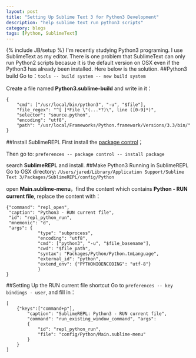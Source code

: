 ```yaml
---
layout: post
title: "Setting Up Sublime Text 3 for Python3 Development"
description: "help sublime text run python3 scripts"
category: blogs
tags: [Python, SublimeText]
---
```

{% include JB/setup %}
I'm recently studying Python3 programing. I use SublimeText as my editor. There is one problem that SublimeText can only run Python2 scripts becasue it is the default version on OSX even if the Python3 has already been installed. Here below is the solution.
##Python3 build
Go to：`tools -- build system -- new build system`

Create a file named **Python3.sublime-build** and write in it：
```
{
    "cmd": ["/usr/local/bin/python3", "-u", "$file"],
    "file_regex": "^[ ]*File \"(...*?)\", line ([0-9]*)",
    "selector": "source.python",
    "encoding": "utf8",
    "path": "/usr/local/Frameworks/Python.framework/Versions/3.3/bin/"
}
```
##Install SublimeREPL
First install the [package control](https://sublime.wbond.net/installation#st3)；

Then go to: 
`preferences -- package control -- install package`

search **SublimeREPL** and install.
##Make Python3 Running in SublimeREPL
Go to OSX directory: 
`/Users/jared/Library/Application Support/Sublime Text 3/Packages/SublimeREPL/config/Python`

open **Main.sublime-menu**，find the content which contains **Python - RUN current file**, replace the content with：
```
{"command": "repl_open",
 "caption": "Python3 - RUN current file",
 "id": "repl_python_run",
 "mnemonic": "d",
 "args": {
            "type": "subprocess",
            "encoding": "utf8",
            "cmd": ["python3", "-u", "$file_basename"],
            "cwd": "$file_path",
            "syntax": "Packages/Python/Python.tmLanguage",
            "external_id": "python",
            "extend_env": {"PYTHONIOENCODING": "utf-8"}
            }
}
```
##Setting Up the RUN current file shortcut
Go to `preferences -- key bindings - user`, and fill in：
```
[ 
    {"keys":["command+p"],
        "caption": "SublimeREPL: Python3 - RUN current file",
        "command": "run_existing_window_command", "args":
        {
            "id": "repl_python_run",
            "file": "config/Python/Main.sublime-menu"
        }
    }
]
```
